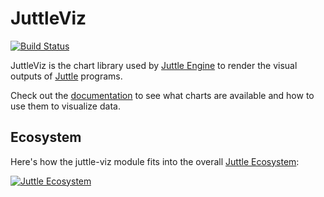 # JuttleViz

[![Build Status](https://travis-ci.org/juttle/juttle-viz.svg)](https://travis-ci.org/juttle/juttle-viz)

JuttleViz is the chart library used by [Juttle Engine](http://www.github.com/juttle/juttle-engine) to render the visual outputs of [Juttle](http://www.github.com/juttle/juttle) programs.

Check out the [documentation](http://juttle.github.io/juttle-viz) to see what charts are available and how to use them to visualize data.

## Ecosystem

Here's how the juttle-viz module fits into the overall [Juttle Ecosystem](https://github.com/juttle/juttle/blob/master/docs/juttle_ecosystem.md):

[![Juttle Ecosystem](https://github.com/juttle/juttle/raw/master/docs/images/JuttleEcosystemDiagram.png)](https://github.com/juttle/juttle/blob/master/docs/juttle_ecosystem.md)


